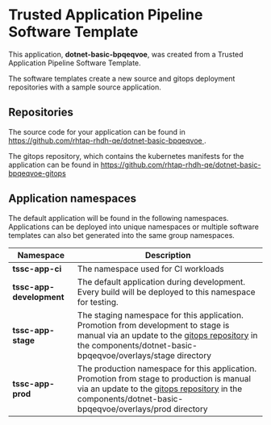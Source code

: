 # Trusted Application Pipeline Software Template

This application, **dotnet-basic-bpqeqvoe**, was created from a Trusted Application Pipeline Software Template.

The software templates create a new source and gitops deployment repositories with a sample source application. 

## Repositories

The source code for your application can be found in [https://github.com/rhtap-rhdh-qe/dotnet-basic-bpqeqvoe ](https://github.com/rhtap-rhdh-qe/dotnet-basic-bpqeqvoe ).
 
The gitops repository, which contains the kubernetes manifests for the application can be found in 
[https://github.com/rhtap-rhdh-qe/dotnet-basic-bpqeqvoe-gitops ](https://github.com/rhtap-rhdh-qe/dotnet-basic-bpqeqvoe-gitops ) 

## Application namespaces 

The default application will be found in the following namespaces. Applications can be deployed into unique namespaces or multiple software templates can also bet generated into the same group namespaces.  

|  Namespace   |  Description   |  
| -------- | -------- |
| **tssc-app-ci** | The namespace used for CI workloads |
| **tssc-app-development** | The default application during development. Every build will be deployed to this namespace for testing. |
| **tssc-app-stage** | The staging namespace for this application. Promotion from development to stage is manual via an update to the [gitops repository](https://github.com/rhtap-rhdh-qe/dotnet-basic-bpqeqvoe-gitops ) in the components/dotnet-basic-bpqeqvoe/overlays/stage directory |
| **tssc-app-prod** | The production namespace for this application. Promotion from stage to production is manual via an update to the [gitops repository](https://github.com/rhtap-rhdh-qe/dotnet-basic-bpqeqvoe-gitops ) in the components/dotnet-basic-bpqeqvoe/overlays/prod directory |
